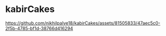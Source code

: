 # kabirCakes


https://github.com/nikhilpalve18/kabirCakes/assets/81505833/47aec5c0-2f5b-4785-bf1d-38766d416294


